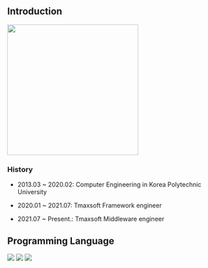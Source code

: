 ## Introduction
<img src="https://user-images.githubusercontent.com/44286914/126173251-a57b2a68-3ba8-4fd8-967d-c985299a9261.JPG" width="300" height="300"/>

### History
- 2013.03 ~ 2020.02: Computer Engineering in Korea Polytechnic University

- 2020.01 ~ 2021.07: Tmaxsoft Framework engineer

- 2021.07 ~ Present.: Tmaxsoft Middleware engineer

## Programming Language

<img src="https://img.shields.io/badge/Java-007396?style=for-the-badge&logo=Java&logoColor=white"/></a>
<img src="https://img.shields.io/badge/JavaScript-F7DF1E?style=for-the-badge&logo=JavaScript&logoColor=white"/></a>
<img src="https://img.shields.io/badge/Go-00ADD8?style=for-the-badge&logo=Go&logoColor=white"/></a>

